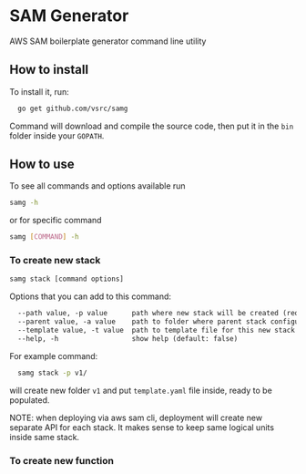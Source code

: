 # SAM Generator

AWS SAM boilerplate generator command line utility



## How to install

To install it, run:

```sh
  go get github.com/vsrc/samg
```

Command will download and compile the source code, then put it in the `bin` folder inside your `GOPATH`.



## How to use

To see all commands and options available run 

```sh
samg -h
```

or for specific command

```sh
samg [COMMAND] -h
```

### To create new stack

```sh
samg stack [command options]
```

Options that you can add to this command:
```txt
  --path value, -p value      path where new stack will be created (required)
  --parent value, -a value    path to folder where parent stack configuration file is in which we will put the reference to this new stack (default: parent folder of the provided path)
  --template value, -t value  path to template file for this new stack (default: templates/stack/template.yaml)
  --help, -h                  show help (default: false)
```

For example command:

```sh
  samg stack -p v1/
```

will create new folder `v1` and put `template.yaml` file inside, ready to be populated.

NOTE: when deploying via aws sam cli, deployment will create new separate API for each stack. It makes sense to keep same logical units inside same stack. 


### To create new function
